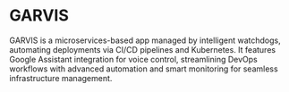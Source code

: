 # GARVIS
GARVIS is a microservices-based app managed by intelligent watchdogs, automating deployments via CI/CD pipelines and Kubernetes. It features Google Assistant integration for voice control, streamlining DevOps workflows with advanced automation and smart monitoring for seamless infrastructure management.
